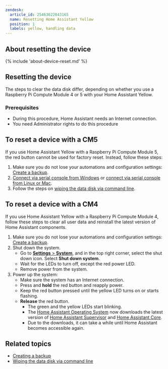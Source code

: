 ```yaml
---
zendesk:
  article_id: 25463622043165
  name: Resetting Home Assistant Yellow
  position: 1
  labels: yellow, handling data
---
```



## About resetting the device

{% include 'about-device-reset.md' %}

## Resetting the  device

The steps to clear the data disk differ, depending on whether you use a Raspberry Pi Compute Module 4 or 5 with your Home Assistant Yellow.

### Prerequisites

- During this procedure, Home Assistant needs an Internet connection.
- You need Administrator rights to do this procedure

## To reset a device with a CM5

If you use Home Assistant Yellow with a Raspberry Pi Compute Module 5, the red button cannot be used for factory reset. Instead, follow these steps:

1. Make sure you do not lose your automations and configuration settings: [Create a backup](/hc/en-us/articles/25454640981533).
2. [Connect via serial console from Windows](/hc/en-us/articles/25454894609693) or [connect via serial console from Linux or Mac](/hc/en-us/articles/25454972435357).
3. Follow the steps on [wiping the data disk via command line](https://www.home-assistant.io/common-tasks/os/#wiping-the-data-disk-from-the-command-line).

## To reset a device with a CM4

If you use Home Assistant Yellow with a Raspberry Pi Compute Module 4, follow these steps to clear all user data and reinstall the latest version of Home Assistant components.

1. Make sure you do not lose your automations and configuration settings: [Create a backup](/hc/en-us/articles/25454640981533).
2. Shut down the system.
    - Go to [**Settings** > **System**](https://my.home-assistant.io/redirect/system_dashboard/), and in the top right corner, select the shut down icon. Select **Shut down system**.
    - Wait for the LEDs to turn off, except the red power LED.
    - Remove power from the system.
3. Power up the system:
    - Make sure the system has an Internet connection.
    - Press and **hold** the red button and reapply power.
    - Keep the red button pressed until the yellow LED turns on or starts flashing.
    - **Release** the red button.
      - The green and the yellow LEDs start blinking.
      - The [Home Assistant Operating System](https://www.home-assistant.io/docs/glossary/#home-assistant-operating-system) now downloads the latest version of [Home Assistant Supervisor](https://www.home-assistant.io/docs/glossary/#home-assistant-supervisor) and [Home Assistant Core](https://www.home-assistant.io/docs/glossary/#home-assistant-core).
      - Due to the downloads, it can take a while until Home Assistant becomes accessible again.

## Related topics

- [Creating a backup](/hc/en-us/articles/25454640981533)
- [Wiping the data disk via command line](https://www.home-assistant.io/common-tasks/os/#wiping-the-data-disk-from-the-command-line)